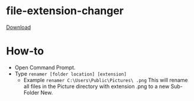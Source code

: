 # file-extension-changer
[Download](http://github.com/cedroid09/file-extension-changer/bin/debug/renamer.exe)

# How-to
* Open Command Prompt.
* Type <code>renamer [folder location] [extension]</code>
  * Example <code>renamer C:\Users\Public\Pictures\ .png</code>
      This will rename all files in the Picture directory with extension .png to a new Sub-Folder New.
     

